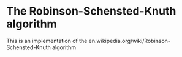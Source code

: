 # The Robinson-Schensted-Knuth algorithm

This is an implementation of the en.wikipedia.org/wiki/Robinson-Schensted-Knuth algorithm

